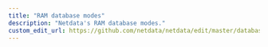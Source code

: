 ```yaml
---
title: "RAM database modes"
description: "Netdata's RAM database modes."
custom_edit_url: https://github.com/netdata/netdata/edit/master/database/ram/README.md
---
```


